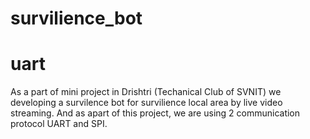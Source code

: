 # survilience_bot
# uart

As a part of mini project in Drishtri (Techanical Club of SVNIT) we developing a survilence bot for survilience local area by live video streaming.
And as apart of this project, we are using 2 communication protocol UART and SPI.
